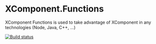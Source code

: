 # XComponent.Functions
XComponent Functions is used to take advantage of XComponent in any technologies (Node, Java, C++, ...)

[![Build status](https://ci.appveyor.com/api/projects/status/t8ip7a0nqbb0n8gw?svg=true)](https://ci.appveyor.com/project/fredericcarre/xcomponent-functions-cehel)
